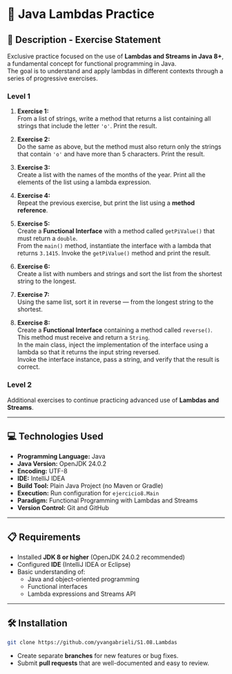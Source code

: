 # 🧩 Java Lambdas Practice

## 📄 Description - Exercise Statement

Exclusive practice focused on the use of **Lambdas and Streams in Java 8+**, a fundamental concept for functional programming in Java.  
The goal is to understand and apply lambdas in different contexts through a series of progressive exercises.

### Level 1

1. **Exercise 1:**  
   From a list of strings, write a method that returns a list containing all strings that include the letter `'o'`. Print the result.

2. **Exercise 2:**  
   Do the same as above, but the method must also return only the strings that contain `'o'` and have more than 5 characters. Print the result.

3. **Exercise 3:**  
   Create a list with the names of the months of the year. Print all the elements of the list using a lambda expression.

4. **Exercise 4:**  
   Repeat the previous exercise, but print the list using a **method reference**.

5. **Exercise 5:**  
   Create a **Functional Interface** with a method called `getPiValue()` that must return a `double`.  
   From the `main()` method, instantiate the interface with a lambda that returns `3.1415`. Invoke the `getPiValue()` method and print the result.

6. **Exercise 6:**  
   Create a list with numbers and strings and sort the list from the shortest string to the longest.

7. **Exercise 7:**  
   Using the same list, sort it in reverse — from the longest string to the shortest.

8. **Exercise 8:**  
   Create a **Functional Interface** containing a method called `reverse()`. This method must receive and return a `String`.  
   In the main class, inject the implementation of the interface using a lambda so that it returns the input string reversed.  
   Invoke the interface instance, pass a string, and verify that the result is correct.

### Level 2

Additional exercises to continue practicing advanced use of **Lambdas and Streams**.

---

## 💻 Technologies Used

- **Programming Language:** Java  
- **Java Version:** OpenJDK 24.0.2  
- **Encoding:** UTF-8  
- **IDE:** IntelliJ IDEA  
- **Build Tool:** Plain Java Project (no Maven or Gradle)  
- **Execution:** Run configuration for `ejercicio8.Main`  
- **Paradigm:** Functional Programming with Lambdas and Streams  
- **Version Control:** Git and GitHub  

---

## 📋 Requirements

- Installed **JDK 8 or higher** (OpenJDK 24.0.2 recommended)  
- Configured **IDE** (IntelliJ IDEA or Eclipse)  
- Basic understanding of:
  - Java and object-oriented programming  
  - Functional interfaces  
  - Lambda expressions and Streams API  

---

## 🛠️ Installation

```bash
git clone https://github.com/yvangabrieli/S1.08.Lambdas
```
- Create separate **branches** for new features or bug fixes.  
- Submit **pull requests** that are well-documented and easy to review.  
